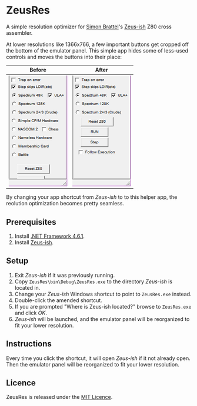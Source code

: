 # ZeusRes
A simple resolution optimizer for [Simon Brattel](http://www.desdes.com/)'s [Zeus-ish](http://www.desdes.com/products/oldfiles/zeus.htm) Z80 cross assembler.

At lower resolutions like 1366x766, a few important buttons get cropped off the bottom of the emulator panel. This simple app hides some of less-used controls and moves the buttons into their place:

| **Before**    |   **After**   |
|:-------------:|:-------------:|
| ![Before](https://raw.githubusercontent.com/Threetwosevensixseven/ZeusRes/master/Images/before.png) | ![After](https://raw.githubusercontent.com/Threetwosevensixseven/ZeusRes/master/Images/after.png) |

By changing your app shortcut from *Zeus-ish* to to this helper app, the reolution optimization becomes pretty seamless.

## Prerequisites
1. Install [.NET Framework 4.6.1](https://www.microsoft.com/en-us/download/details.aspx?id=49981).
2. Install [Zeus-ish](http://www.desdes.com/products/oldfiles/zeus.htm).

## Setup
1. Exit *Zeus-ish* if it was previously running.
2. Copy `ZeusRes\bin\Debug\ZeusRes.exe` to the directory *Zeus-ish* is located in.
3. Change your *Zeus-ish* Windows shortcut to point to `ZeusRes.exe` instead.
4. Double-click the amended shortcut.
5. If you are prompted "Where is Zeus-ish located?" browse to `ZeusRes.exe` and click *OK*.
6. *Zeus-ish* will be launched, and the emulator panel will be reorganized to fit your lower resolution.

## Instructions
Every time you click the shortcut, it will open *Zeus-ish* if it not already open. Then the emulator panel will be reorganized to fit your lower resolution.

## Licence
ZeusRes is released under the [MIT Licence](https://github.com/Threetwosevensixseven/ZeusRes/blob/master/LICENSE).

